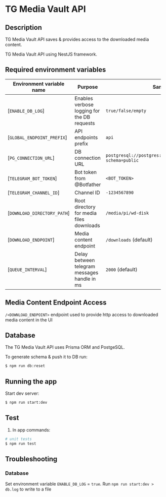 # TG Media Vault API

## Description

TG Media Vault API saves & provides access to the downloaded media content.

TG Media Vault API using NestJS framework.

## Required environment variables

| Environment variable name             | Purpose                                                                    | Sample value                                                               |
|---------------------------------------|----------------------------------------------------------------------------|----------------------------------------------------------------------------|
| [`ENABLE_DB_LOG`]                     | Enables verbose logging for the DB requests                                | `true/false/empty`                                                         |
| [`GLOBAL_ENDPOINT_PREFIX`]            | API endpoints prefix                                                       | `api`                                                                      |
| [`PG_CONNECTION_URL`]                 | DB connection URL                                                          | `postgresql://postgres:postgres@localhost/postgres?schema=public`          |
| [`TELEGRAM_BOT_TOKEN`]                | Bot token from @Botfather                                                  | `<BOT_TOKEN>`                                                              |
| [`TELEGRAM_CHANNEL_ID`]               | Channel ID                                                                 | `-1234567890`                                                              |
| [`DOWNLOAD_DIRECTORY_PATH`]           | Root directory for media files downloads                                   | `/media/pi/wd-disk`                                                        |
| [`DOWNLOAD_ENDPOINT`]                 | Media content endpoint                                                     | `/downloads` (default)                                                     |
| [`QUEUE_INTERVAL`]                    | Delay between telegram messages handle in ms                               | `2000` (default)                                                           |

## Media Content Endpoint Access

`/<DOWNLOAD_ENDPOINT>` endpoint used to provide http access to downloaded media content in the UI

## Database

The TG Media Vault API uses Prisma ORM and PostgeSQL.

To generate schema & push it to DB run:

```bash
$ npm run db:reset
```

## Running the app

Start dev server:

```bash
$ npm run start:dev
```

## Test

1) In app commands:

```bash
# unit tests
$ npm run test
```

## Troubleshooting

### Database

Set environment variable `ENABLE_DB_LOG` = `true`. Run `npm run start:dev > db.log` to write to a file
